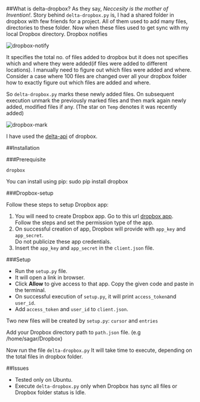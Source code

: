 ##What is delta-dropbox?
As they say, *Neccesity is the mother of Invention!*. Story behind `delta-dropbox.py` is, I had a shared folder in dropbox with few friends for a project. All of them  used to add many files, directories to these folder. Now when these files used to get sync with my local Dropbox directory. Dropbox notifies

![dropbox-notify](https://raw.github.com/sagarrakshe/delta-dropbox/master/_assets/dropbox-notify.png)

It specifies the total no. of files added to dropbox but it does not specifies which and where they were added(if files were added to different locations). I manually need to figure out which files were added and where. Consider a case where 100 files are changed over all your dropbox folder how to exactly figure out which files are added and where.<br>

So `delta-dropbox.py` marks these newly added files. On subsequent execution unmark the previously marked files and then mark again 
newly added, modified files if any. (The star on `Temp` denotes it was recently added)

![dropbox-mark](https://raw.github.com/sagarrakshe/delta-dropbox/master/_assets/dropbox-mark.png)

I have used the [delta-api](https://www.dropbox.com/static/developers/dropbox-python-sdk-1.6-docs/#dropbox.client.DropboxClient.delta) of dropbox.

##Installation

###Prerequisite

    dropbox
You can install using pip:
    sudo pip install dropbox

###Dropbox-setup

Follow these steps to setup Dropbox app:

1. You will need to create Dropbox app. Go to this url [dropbox app](https://www.dropbox.com/developers/apps).<br>
    Follow the steps and set the permission type of the app.
2. On successful creation of app, Dropbox will provide with `app_key` and `app_secret`.<br> 
    Do not publicize these app credentials.
3. Insert the `app_key` and `app_secret` in the `client.json` file.

###Setup

* Run the `setup.py` file. <br>
* It will open a link in browser. 
* Click **Allow** to give access to that app. Copy the given code and paste in the terminal.
* On successful execution of `setup.py`, it will print `access_token`and `user_id`.
* Add `access_token` and `user_id` to `client.json`.

Two new files will be created by `setup.py`: `cursor` and `entries`

Add your Dropbox directory path to `path.json` file.
(e.g /home/sagar/Dropbox)

Now run the file `delta-dropbox.py`
It will take time to execute, depending on the total files in dropbox folder.

##Issues
* Tested only on Ubuntu.
* Execute `delta-dropbox.py` only when Dropbox has sync all files or Dropbox folder status is Idle.

